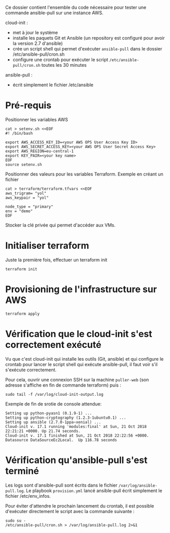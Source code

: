 Ce dossier contient l'ensemble du code nécessaire pour tester une commande ansible-pull sur une instance AWS.

cloud-init :
* met à jour le système
* installe les paquets Git et Ansible (un repository est configuré pour avoir la version 2.7 d'ansible)
* crée un script shell qui permet d'exécuter `ansible-pull` dans le dossier /etc/ansible-pull/cron.sh
* configure une crontab pour exécuter le script `/etc/ansible-pull/cron.sh` toutes les 30 minutes

ansible-pull :
* écrit simplement le fichier /etc/ansible


# Pré-requis
 Positionner les variables AWS
 ```
 cat > setenv.sh <<EOF
 #! /bin/bash
 
 export AWS_ACCESS_KEY_ID=<your AWS OPS User Access Key ID>
 export AWS_SECRET_ACCESS_KEY=<your AWS OPS User Secret Access Key>
 export AWS_REGION=eu-central-1
 export KEY_PAIR=<your key name>
 EOF
 source setenv.sh
 ```
 
Positionner des valeurs pour les variables Terraform. Exemple en créant un fichier
 ```
 cat > terraform/terraform.tfvars <<EOF
aws_trigram= "yol"
aws_keypair = "yol"

node_type = "primary"
env = "demo"
EOF
```

Stocker la clé privée qui permet d'accéder aux VMs.

# Initialiser terraform

Juste la première fois, effectuer  un terraform init

```
terraform init
```

# Provisioning de l'infrastructure sur AWS

```
terraform apply
```

# Vérification que le cloud-init s'est correctement exécuté

Vu que c'est cloud-init qui installe les outils (Git, ansible) et qui configure le crontab pour lancer le script shell qui exécute ansible-pull, 
il faut voir s'il s'exécute correctement.

Pour cela, ouvrir une connexion SSH sur la machine `puller-web` (son adresse s'affiche en fin de commande terraform) puis : 

```
sudo tail -f /var/log/cloud-init-output.log
```

Exemple de fin de srotie de console attendue: 

```
Setting up python-pyasn1 (0.1.9-1) ...
Setting up python-cryptography (1.2.3-1ubuntu0.1) ...
Setting up ansible (2.7.0-1ppa~xenial) ...
Cloud-init v. 17.1 running 'modules:final' at Sun, 21 Oct 2018 22:21:21 +0000. Up 21.74 seconds.
Cloud-init v. 17.1 finished at Sun, 21 Oct 2018 22:22:56 +0000. Datasource DataSourceEc2Local.  Up 116.78 seconds
```


# Vérification qu'ansible-pull s'est terminé

Les logs sont d'ansible-pull sont écrits dans le fichier `/var/log/ansible-pull.log`.
Le playbook `provision.yml` lancé ansible-pull écrit simplement le fichier /etc/env_infos.

Pour éviter d'attendre le prochain lancement du crontab, il est possible d'exécuter directement le script avec la commande suivante : 
```
sudo su -
/etc/ansible-pull/cron.sh > /var/log/ansible-pull.log 2>&1
```

